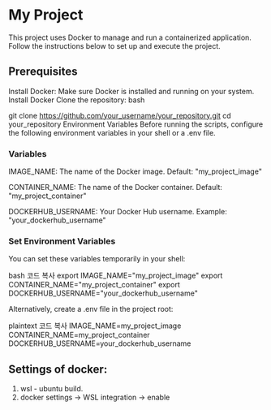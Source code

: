 # My Project
This project uses Docker to manage and run a containerized application. Follow the instructions below to set up and execute the project.

## Prerequisites
Install Docker: Make sure Docker is installed and running on your system.
Install Docker
Clone the repository:
bash

git clone https://github.com/your_username/your_repository.git
cd your_repository
Environment Variables
Before running the scripts, configure the following environment variables in your shell or a .env file.

### Variables
IMAGE_NAME: The name of the Docker image.
Default: "my_project_image"

CONTAINER_NAME: The name of the Docker container.
Default: "my_project_container"

DOCKERHUB_USERNAME: Your Docker Hub username.
Example: "your_dockerhub_username"

### Set Environment Variables
You can set these variables temporarily in your shell:

bash
코드 복사
export IMAGE_NAME="my_project_image"
export CONTAINER_NAME="my_project_container"
export DOCKERHUB_USERNAME="your_dockerhub_username"

Alternatively, create a .env file in the project root:

plaintext
코드 복사
IMAGE_NAME=my_project_image
CONTAINER_NAME=my_project_container
DOCKERHUB_USERNAME=your_dockerhub_username

## Settings of docker:
1. wsl - ubuntu build.
2. docker settings -> WSL integration -> enable